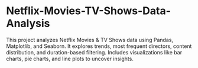 # Netflix-Movies-TV-Shows-Data-Analysis
This project analyzes Netflix Movies &amp; TV Shows data using Pandas, Matplotlib, and Seaborn. It explores trends, most frequent directors, content distribution, and duration-based filtering. Includes visualizations like bar charts, pie charts, and line plots to uncover insights.
